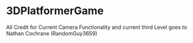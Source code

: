 # 3DPlatformerGame
All Credit for Current Camera Functionality and current third Level goes to Nathan Cochrane (RandomGuy3659)

